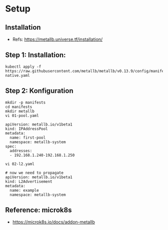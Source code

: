 # Setup

## Installation 

 * Refs: https://metallb.universe.tf/installation/

## Step 1: Installation: 

```
kubectl apply -f https://raw.githubusercontent.com/metallb/metallb/v0.13.9/config/manifests/metallb-native.yaml
```

## Step 2: Konfiguration 

```
mkdir -p manifests
cd manifests 
mkdir metallb 
vi 01-pool.yaml 
```

```
apiVersion: metallb.io/v1beta1
kind: IPAddressPool
metadata:
  name: first-pool
  namespace: metallb-system
spec:
  addresses:
  - 192.168.1.240-192.168.1.250
```

```
vi 02-l2.yaml

```

```
# now we need to propagate
apiVersion: metallb.io/v1beta1
kind: L2Advertisement
metadata:
  name: example
  namespace: metallb-system
```

## Reference: microk8s 

  * https://microk8s.io/docs/addon-metallb
